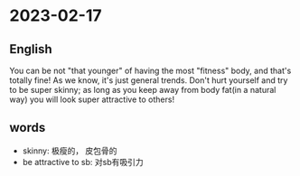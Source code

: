 # 2023-02-17

## English
You can be not "that younger" of having
the most "fitness" body, and that's totally
fine! As we know, it's just general trends.
Don't hurt yourself and try to be super
skinny; as long as you keep away from
body fat(in a natural way) you will look
super attractive to others!

## words
* skinny: 极瘦的， 皮包骨的
* be attractive to sb: 对sb有吸引力
